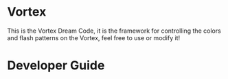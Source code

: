 # Vortex
This is the Vortex Dream Code, it is the framework for controlling the colors and flash patterns on the Vortex, feel free to use or modify it!

# Developer Guide

